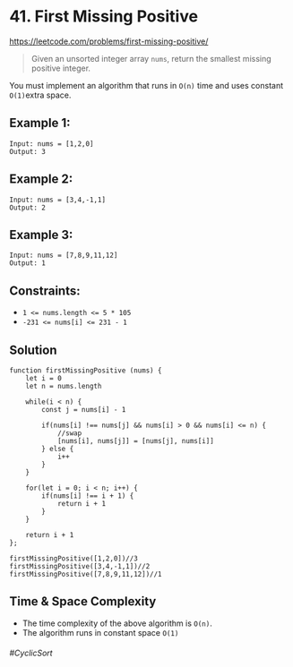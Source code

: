 # 41. First Missing Positive
https://leetcode.com/problems/first-missing-positive/

> Given an unsorted integer array `nums`, return the smallest missing positive integer.

You must implement an algorithm that runs in `O(n)` time and uses constant `O(1)`extra space.

## Example 1:
````
Input: nums = [1,2,0]
Output: 3
````
## Example 2:
````
Input: nums = [3,4,-1,1]
Output: 2
````
## Example 3:
````
Input: nums = [7,8,9,11,12]
Output: 1
````
## Constraints:

- `1 <= nums.length <= 5 * 105`
- `-231 <= nums[i] <= 231 - 1`

## Solution
````
function firstMissingPositive (nums) {
    let i = 0
    let n = nums.length
    
    while(i < n) {
        const j = nums[i] - 1
        
        if(nums[i] !== nums[j] && nums[i] > 0 && nums[i] <= n) {
            //swap
            [nums[i], nums[j]] = [nums[j], nums[i]]
        } else {
            i++
        }
    }
    
    for(let i = 0; i < n; i++) {
        if(nums[i] !== i + 1) {
            return i + 1
        }
    }
    
    return i + 1   
};

firstMissingPositive([1,2,0])//3
firstMissingPositive([3,4,-1,1])//2
firstMissingPositive([7,8,9,11,12])//1
````

## Time & Space Complexity
- The time complexity of the above algorithm is `O(n)`.
- The algorithm runs in constant space `O(1)`

###### #CyclicSort
